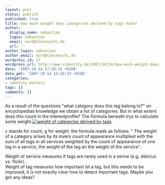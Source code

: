 ```yaml
---
layout: post
status: publish
published: true
title: How much weight does categories derived by tags have?
author:
  display_name: sebastian
  login: sebastian
  email: nord@tanteuschi.de
  url: ''
author_login: sebastian
author_email: nord@tanteuschi.de
wordpress_id: 27
wordpress_url: http://www.videntity.de/2007/10/14/how-much-weight-does-categories-derived-by-tags-have/
date: '2007-10-14 17:28:33 +0200'
date_gmt: '2007-10-14 15:28:33 +0200'
categories:
- identity matters
tags: []
comments: []
---
```

<p>As a result of the questions "what category does this tag belong to?" on encyclopedias knowledge we obtain a list of categories. But in what extent does this count in the interestprofile? The Formula beneath trys to calculate some weight.<a href="http://www.videntity.de/wp-content/blogs.dir/2/files/2007/10/gewichtkat_en.gif" title="weight of categories derived by tags"><img src="http://www.videntity.de/wp-content/blogs.dir/2/files/2007/10/gewichtkat_en.gif" alt="weight of categories derived by tags" /></a></p>
<p>c stands for count, g for weight. the formula reads as follows: " The weight of a category arises by its invers count of appearance multiplied with the sum of all tags in all services weighted by the count of appearance of one tag in a service, the weight of the tag an the weight of the service".</p>
<p>Weigth of service measures if tags are rarely used in a serive (e.g. delicius vs. flickr).<br />
Weight of tag measures how important ist a tag, but this needs to be improved, it is not exactly clear how to detect important tags. Maybe you got any ideas?</p>

